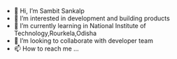 - 👋 Hi, I’m Sambit Sankalp
- 👀 I’m interested in development and building products
- 🌱 I’m currently learning in National Institute of Technology,Rourkela,Odisha
- 💞️ I’m looking to collaborate with developer team
- 📫 How to reach me ...

<!---
sambit-sankalp/sambit-sankalp is a ✨ special ✨ repository because its `README.md` (this file) appears on your GitHub profile.
You can click the Preview link to take a look at your changes.
--->
